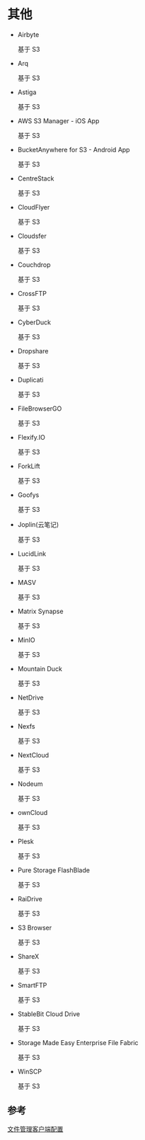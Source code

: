# 其他
- Airbyte

	基于 S3
-  Arq

	基于 S3
- Astiga

	基于 S3
- AWS S3 Manager - iOS App

	基于 S3
- BucketAnywhere for S3 - Android App

	基于 S3
- CentreStack

	基于 S3
- CloudFlyer

	基于 S3
- Cloudsfer

	基于 S3
- Couchdrop

	基于 S3
- CrossFTP

	基于 S3
- CyberDuck

	基于 S3
- Dropshare

	基于 S3
- Duplicati

	基于 S3
- FileBrowserGO

	基于 S3
- Flexify.IO

	基于 S3
- ForkLift

	基于 S3
- Goofys

	基于 S3
- Joplin(云笔记)

	基于 S3
- LucidLink

	基于 S3
- MASV

	基于 S3
- Matrix Synapse

	基于 S3
- MinIO

	基于 S3
- Mountain Duck

	基于 S3
- NetDrive

	基于 S3
- Nexfs

	基于 S3
- NextCloud

	基于 S3
- Nodeum

	基于 S3
- ownCloud

	基于 S3
- Plesk

	基于 S3
- Pure Storage FlashBlade

	基于 S3
- RaiDrive

	基于 S3
- S3 Browser

	基于 S3
- ShareX

	基于 S3
- SmartFTP

	基于 S3
- StableBit Cloud Drive

	基于 S3
- Storage Made Easy Enterprise File Fabric

	基于 S3
- WinSCP

	基于 S3
	
## 参考
[文件管理客户端配置](https://docs.filebase.com/third-party-tools-and-clients/file-management-client-configurations)
	
	

	

	
	
	
	
	

	
	

	

	
	

	

	

	

	
	
		

		

	

	

	

	
	